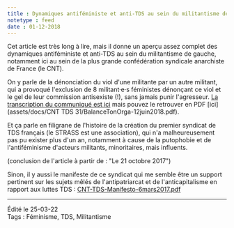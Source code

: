 ```yaml
---
title : Dynamiques antiféministe et anti-TDS au sein du militantisme de gauche
notetype : feed
date : 01-12-2018
---
```


Cet article est très long à lire, mais il donne un aperçu assez complet des dynamiques antiféministe et anti-TDS au sein du militantisme de gauche, notamment ici au sein de la plus grande confédération syndicale anarchiste de France (le CNT).

On y parle de la dénonciation du viol d'une militante par un autre militant, qui a provoqué l'exclusion de 8 militant·e·s féministes dénonçant ce viol et le gel de leur commission antisexiste (!), sans jamais punir l'agresseur. [La transcription du communiqué est ici](https://cnttds31.noblogs.org/) mais pouvez le retrouver en PDF [ici](assets/docs/CNT TDS 31/BalanceTonOrga-12juin2018.pdf).

Et ça parle en filigrane de l'histoire de la création du premier syndicat de TDS français (le STRASS est une association), qui n'a malheureusement pas pu exister plus d'un an, notamment à cause de la putophobie et de l'antiféminisme d'acteurs militants, minoritaires, mais influents.

(conclusion de l'article à partir de : "Le 21 octobre 2017")

Sinon, il y aussi le manifeste de ce syndicat qui me semble être un support pertinent sur les sujets mêlés de l'antipatriarcat et de l'anticapitalisme en rapport aux luttes TDS :
[CNT-TDS-Manifesto-6mars2017.pdf](https://cnttds31.noblogs.org/files/2018/06/CNT-TDS-Manifesto-6mars2017.pdf)

 ----
  Édité le 25-03-22  
  Tags : Féminisme, TDS, Militantisme
